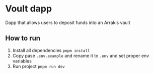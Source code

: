 
# Voult dapp
Dapp that allows users to deposit funds into an Arrakis vault

## How to run

1. Install all dependencies `pnpm install`
1. Copy pase `.env.example` and rename it to `.env` and set proper env variables
1. Run project `pnpm run dev`
